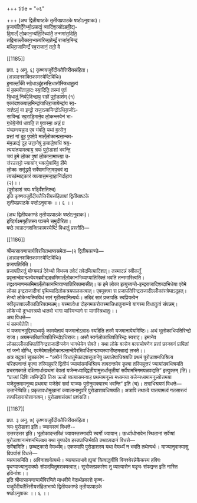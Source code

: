 +++
title = "०६"

+++
(अथ द्वितीयाष्टके तृतीयप्रपाठके षष्ठोऽनुवाकः)।  
प्र॒जाप॑तिर्दे॒वेभ्यो॒ऽन्नाद्यं॒ व्यादि॑श॒त्सो॑ऽब्रवी॒द्य-  
दि॒माल्ँ लो॒कान॒भ्य॑ति॒रिच्या॑तै॒ तन्ममा॑स॒दिति॒  
तदि॒माल्लोँकान॒भ्यत्य॑रिच्य॒तेन्द्रँ॒ राजा॑न॒मिन्द्र॑  
मधिरा॒जामिन्द्रँ॑ स्व॒राजानं॒ ततो॒ वै

[[1185]]

प्रपा. ३ अनु. ६) कृष्णयजुर्वेदीयतैत्तिरीयसंहिता।  
(अन्नादनशक्तिकामस्येष्टिविधिः)  
इ॒माल्लाँ॒कोँ स्त्रे॒धाऽदु॑हत्तत्त्रि॒धातो॑स्त्रिधातु॒त्वं  
यं का॒मये॑तान्ना॒दः स्या॒दिति॒ तस्मा॑ ए॒तं  
त्रि॒धातुं॒ निर्व॑पे॒दिन्द्राय॒ राज्ञे॑ पुरो॒डाश॑म् (१)  
एका॑दशकपाल॒मिन्द्रा॑याधिरा॒जायेन्द्रा॑य स्व॒-  
राज्ञेऽयं॒ वा इन्द्रो॒ राजा॒ऽयामिन्द्रो॑ऽधिरा॒जो॑ऽ-  
साविन्द्रः॑ स्व॒राडि॒माने॒व लो॒कन्त्स्वेन॑ भा-  
ग॒धेये॒नोप॑ धावति॒ त ए॒वास्मा॒ अन्नं॒ प्र  
य॑च्छन्त्यन्ना॒द ए॒व भ॑वति॒ यथा॑ व॒त्सेन॒  
प्रत्तां॒ गां दुह॒ ए॒वमे॒वे माल्ँलोकान्प्रत्ता॒न्का-  
म॑म॒न्नाद्यं॑ दुह उत्ता॒नेषु॑ क॒पाले॒ष्वधि॑ श्रय॒-  
त्यया॑तयामत्वाय॒ त्रयः॑ पुरो॒डाशा॑ भवन्ति॒  
त्रय॑ इ॒मे लो॒का ए॒षां लो॒काना॒माप्त्या॒ उ-  
त्त॑रउत्तरो॒ ज्याया॑न् भवत्ये॒वामि॑व॒ हीमे  
लो॒काः समृ॑द्ध्यै॒ सर्वेषामभिग॒मय॒न्नव॑ द्य  
त्यच्छ॑म्बट्कारं व्यत्यास॒मन्वा॒हानि॑र्दाहाय  
(२)।।  
(पुरोडाशं त्रयः षड्विँ॑शतिश्च)  
इति कृष्णयजुर्वेदीयतैत्तिरीयसंहितायां द्वितीयाष्टके  
तृतीयप्रपाठके पष्ठोऽनुवाकः ।। ६ ।।

(अथ द्वितीयकाण्डे तृतीयप्रपाठके षष्ठोऽनुवाकः)।  
इष्टिर्यक्ष्मगृहीतस्य पञ्चमे समुदीरिता।  
षष्ठे त्वन्नादनशक्तिकामस्येष्टिं विधातुं प्रस्तौति—

[[1186]]

श्रीमत्सायणाचार्यविरचितभाष्यसमेता—(२ द्वितीयकाण्डे—  
(अन्नादनशक्तिकामस्येष्टिविधिः)  
प्रजापतिरिति।  
प्रजापतिरत्तुं योग्यमन्नं देवेभ्यो विभज्य तवेदं तवेदमित्यादिशत्। तस्मादन्नं स्वीकर्तुं प्रवृत्तान्देवान्प्रत्येवमब्रवीद्यदन्नमिमाल्ँलोकानभिव्याप्यातिरिक्तं भवति तन्ममास्त्विति। तद्वक्ष्यमाणमन्नमिमाल्ँलोकानभिव्याप्यातिरिक्तमासीत्। क इमे लोका इत्युच्यन्ते-इन्द्रराजादिशब्दाभिधेया एवेमे लोका इन्द्रराजादीनां पृथिव्यादिलोकत्रयपालकत्वात्। एवमुक्त्वा स प्रजापतिरिन्द्रराजादील्लोँकांस्त्रेघाऽदुहत्। तेभ्यो लोकेभ्यस्त्रिविधं सारं गृहीतवानित्यर्थः। तदिदं सारं प्रजापतिः स्वप्रियत्वेन स्वीकृतवाल्लोँकातिरिक्तमन्नम्। यस्मात्वेधा दोहनमकरोत्तस्मात्त्रिधातुनाम्नो यागस्य विधातुत्वं संपन्नम्। लोकेभ्यो दुग्धास्त्रयो धातवो भागा यास्मिन्यागे स यागस्त्रिधातुः।।  
अथ विधत्ते—  
यं कामयेतेति।  
यं यजमानमुद्दिश्याध्वर्युः कामयेतायं यजमानोऽन्नादः स्यदिति तस्मै यजमानायेयमिष्टिः। अथं भूलोकाधिपतिरिन्द्रो राजा। अयमन्तरिक्षाधिपतिरिन्दोऽधिराजः। असौ स्वर्गलोकाधिपतिरिन्द्रः स्वराट्। इमानेव लोकाल्लोँकाधिपतीनिन्द्रराजादीन्स्वेन भागधेयेन सेवते। यथा लोके वत्सेन वत्सचोषणेन प्रत्तां प्रस्नवनं प्रापितां गां जनो दोग्धि, एवमेवेमाल्ँलोकान्प्रत्तान्देवैरभिवर्धितान्प्राप्यस्वाभीष्टमन्नाद्यं लभते।।  
अत्र यदुक्तं सूत्रकारेण – “अथैनं त्रिधातुमेकादशसूत्तानेषु कपालेष्वधिश्रयति प्रथमं पुरोडाशमधिश्रित्य परिदपनान्तं कृत्वा तस्मिन्नुपरि द्वितीयं ज्यायांसमधिश्रित्य तावदन्तमेव कृत्वा तस्पिन्नुत्तरं ज्यायांसवधिश्रयति प्रचरणकाले दक्षिणार्धात्प्रथमां देवतां यजेन्मध्याद्द्वितीयामुत्तर्धांत्तृतीयां सर्वेषामभिगमयन्नवद्यति” इत्युक्तम् (ति)। “प्राच्यां दिशि त्वमिग्द्रेति तिस्र ऋचो व्यत्यासमन्वाह प्रथमामनूच्य मध्यमया यजेन्मध्यमामनूच्योत्तमया यजेदुत्तमामनूच्य प्रथमया यजेदेवं सर्वा याज्याः पुरोनुवाक्याश्च भवन्ति” इति (च)। तत्राधिश्रयणं विधत्ते—  
उत्तानेष्विति। प्रकृतावधोमुखानां कपालानामुपरि पुरोडाशावधिश्रयति। अत्रापि तथात्वे यातयामत्वं गतसारत्वं तत्परिहारायोत्तानत्वम्। पुरोडाशसंख्यां प्रशंसति।

[[1187]]

प्रपा. ३ अनु. ७) कृष्णयजुर्वेदीयतैत्तिरीयसंहिता।  
त्रयः पुरोडाशा इति। ज्यायस्त्वं विधत्ते--  
उत्तरउत्तर इति। भूलोकादन्तरिक्षं ज्यायस्तस्मादपि स्वर्गो ज्यायान्। ऊर्ध्वाधोभावेन स्थितानां सर्वेप्षां पुरोडाशानामंशमभिलक्ष्य यथा युगपदेव हस्तप्राप्तिर्भवति तथाऽवदानं विधत्ते—  
सर्वेषामिति। छम्बट्कारो वैयर्थ्यम्। एकस्यापि पुरोडाशस्य यथा वैयर्थ्यं न भवति तथेत्यर्थः। याज्यानुवाक्यासु विपर्यासं विधत्ते—  
व्यत्यासमिति। अविनाशायेत्यर्थः। व्यत्यासाभावे ह्यृचां त्रित्वाद्धवींषि विनश्येरन्नेकैकस्य हविषः पृथग्याज्यानुवाक्योः संपादयितुमशक्यत्वात्। सूत्रोक्तप्रकारेण तु व्यात्यासेन षडृचः संपद्यन्त इति नास्ति हविर्नाशः।।  
इति श्रीमत्सायणाचार्यविरचिते माधवीये वेदार्थप्रकाशे कृष्ण-  
यजुर्वेदीयतैत्तिरीयसंहिताभाष्ये द्वितीयकाण्डे तृतीयप्रपाठके  
षष्ठोऽनुवाकः ।। ६ ।।  
